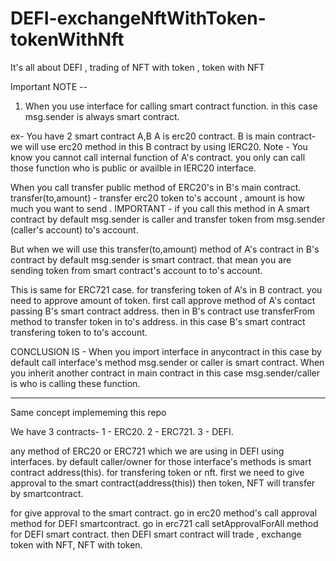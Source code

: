 # DEFI-exchangeNftWithToken-tokenWithNft
It's all about DEFI , trading of NFT with token , token with NFT


Important NOTE --

1. When you use interface for calling smart contract function. in this case msg.sender is always smart contract.

ex-
You have 2 smart contract 
A,B
A is erc20 contract.
B is main contract- we will use erc20 method in this B contract by using IERC20.
Note - You know you cannot call internal function of A's contract.
you only can call those function who is public or availble in IERC20 interface.

When you call transfer public method of ERC20's in B's main contract.
transfer(to,amount) - transfer erc20 token to's account , amount is how much you want to send .
IMPORTANT - if you call this method in A smart contract by default msg.sender is caller and transfer token from msg.sender (caller's account) to's account.

But when we will use this transfer(to,amount) method of A's contract in B's contract by default msg.sender is smart contract. that mean you are sending token from smart contract's account to to's account.

This is same for ERC721 case.
for transfering token of A's in B contract. you need to approve amount of token.
first call approve method of A's contact passing B's smart contract address.
then in B's contract use transferFrom method to transfer token in to's address. in this case B's smart contract transfering token to to's account.


CONCLUSION IS - When you import interface in anycontract in this case by default call interface's method msg.sender or caller is smart contract.
When you inherit another contract in main contract in this case msg.sender/caller is who is calling these function.





--------------------------------------------------------------------

Same concept implememing this repo

We have 3 contracts-
1 - ERC20.
2 - ERC721.
3 - DEFI.

any method of ERC20 or ERC721 which we are using in DEFI using interfaces. by default caller/owner for those interface's methods is smart contract address(this).
for transfering token or nft. first we need to give approval to the smart contract(address(this)) then token, NFT will transfer by smartcontract.

for give approval to the smart contract.
 go in erc20 method's call approval method for DEFI smartcontract.
 go in erc721 call setApprovalForAll method for DEFI smart contract.
 then DEFI smart contract will trade , exchange token with NFT, NFT with token.
